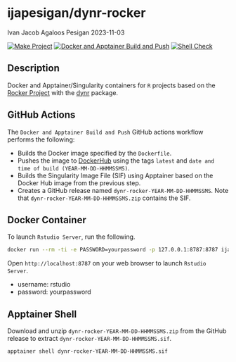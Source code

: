 ijapesigan/dynr-rocker
================
Ivan Jacob Agaloos Pesigan
2023-11-03

<!-- README.md is generated from .setup/readme/README.Rmd. Please edit that file -->
<!-- badges: start -->

[![Make
Project](https://github.com/ijapesigan/docker-dynr-rocker/actions/workflows/make.yml/badge.svg)](https://github.com/ijapesigan/docker-dynr-rocker/actions/workflows/make.yml)
[![Docker and Apptainer Build and
Push](https://github.com/ijapesigan/docker-dynr-rocker/actions/workflows/docker-apptainer-build-push.yml/badge.svg)](https://github.com/ijapesigan/docker-dynr-rocker/actions/workflows/docker-apptainer-build-push.yml)
[![Shell
Check](https://github.com/ijapesigan/docker-dynr-rocker/actions/workflows/shellcheck.yml/badge.svg)](https://github.com/ijapesigan/docker-dynr-rocker/actions/workflows/shellcheck.yml)
<!-- badges: end -->

## Description

Docker and Apptainer/Singularity containers for `R` projects based on
the [Rocker Project](https://rocker-project.org/) with the
[dynr](https://github.com/mhunter1/dynr) package.

## GitHub Actions

The `Docker and Apptainer Build and Push` GitHub actions workflow
performs the following:

- Builds the Docker image specified by the `Dockerfile`.
- Pushes the image to
  [DockerHub](https://hub.docker.com/repository/docker/ijapesigan/dynr-rocker/general)
  using the tags `latest` and
  `date and time of build (YEAR-MM-DD-HHMMSSMS)`.
- Builds the Singularity Image File (SIF) using Apptainer based on the
  Docker Hub image from the previous step.
- Creates a GitHub release named `dynr-rocker-YEAR-MM-DD-HHMMSSMS`. Note
  that `dynr-rocker-YEAR-MM-DD-HHMMSSMS.zip` contains the SIF.

## Docker Container

To launch `Rstudio Server`, run the following.

``` bash
docker run --rm -ti -e PASSWORD=yourpassword -p 127.0.0.1:8787:8787 ijapesigan/dynr-rocker
```

Open `http://localhost:8787` on your web browser to launch
`Rstudio Server`.

- username: rstudio
- password: yourpassword

## Apptainer Shell

Download and unzip `dynr-rocker-YEAR-MM-DD-HHMMSSMS.zip` from the GitHub
release to extract `dynr-rocker-YEAR-MM-DD-HHMMSSMS.sif`.

``` bash
apptainer shell dynr-rocker-YEAR-MM-DD-HHMMSSMS.sif
```
